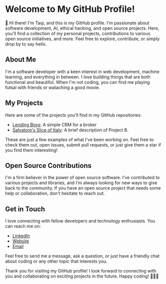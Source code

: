 # Welcome to My GitHub Profile!

👋 Hi there! I'm Taqi, and this is my GitHub profile. I'm passionate about software development, AI, ethical hacking, and open source projects. Here, you'll find a collection of my personal projects, contributions to various open source initiatives, and more. Feel free to explore, contribute, or simply drop by to say hello.

## About Me

I'm a software developer with a keen interest in web development, machine learning, and everything in between. I love building things that are both functional and beautiful. When I'm not coding, you can find me playing futsal with friends or wataching a good movie.

## My Projects

Here are some of the projects you'll find in my GitHub repositories:

- [Lending Boys]([https://www.youtube.com/watch?v=xIBwhXE3I54/): A simple CRM for a broker
- [Salvatore's Slice of Italy](https://salvatorespizza.com.au/): A brief description of Project B.

These are just a few examples of what I've been working on. Feel free to check them out, open issues, submit pull requests, or just give them a star if you find them interesting!

## Open Source Contributions

I'm a firm believer in the power of open source software. I've contributed to various projects and libraries, and I'm always looking for new ways to give back to the community. If you have an open source project that needs some help or collaboration, don't hesitate to reach out.

## Get in Touch

I love connecting with fellow developers and technology enthusiasts. You can reach me on:

- [LinkedIn](https://www.linkedin.com/in/taqikhaliqy/)
- [Website](https://www.taqi.au/)
- [Email](mailto:hi@taqi.au)

Feel free to send me a message, ask a question, or just have a friendly chat about coding or any other topic that interests you.

Thank you for visiting my GitHub profile! I look forward to connecting with you and collaborating on exciting projects in the future. Happy coding! 👩‍💻🚀
